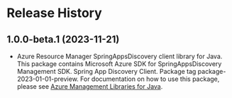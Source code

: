 # Release History

## 1.0.0-beta.1 (2023-11-21)

- Azure Resource Manager SpringAppsDiscovery client library for Java. This package contains Microsoft Azure SDK for SpringAppsDiscovery Management SDK. Spring App Discovery Client. Package tag package-2023-01-01-preview. For documentation on how to use this package, please see [Azure Management Libraries for Java](https://aka.ms/azsdk/java/mgmt).
